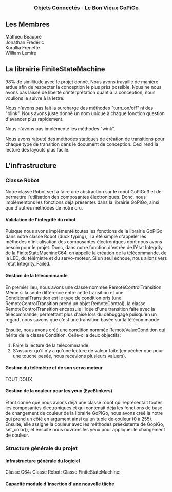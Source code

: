 <div align="center">
  <h3 align="center">Objets Connectés - Le Bon Vieux GoPiGo</h3>
</div>

## Les Membres <br>
Mathieu Beaupré <br>
Jonathan Frédéric <br>
Korallia Frenette <br>
William Lemire <br>

    
## La librairie FiniteStateMachine
98% de similitude avec le projet donné. Nous avons travaillé de manière ardue afin de respecter la conception le plus près possible. Nous ne nous avons pas laissé de liberté d'interprétation quant à la conception, nous voulions le suivre à la lettre.

Nous n'avons pas fait la surcharge des méthodes "turn_on/off" ni des "blink". Nous avons juste donné un nom unique à chaque fonction question d'avancer plus rapidement. 

Nous n'avons pas implémenté les méthodes "wink". 

Nous avons rajouté des méthodes statiques de création de transitions pour chaque type de transition dans le document de conception. Ceci rend la lecture des layouts plus facile. 

## L'infrastructure

### Classe Robot
Notre classe Robot sert à faire une abstraction sur le robot GoPiGo3 et de permettre l'utilisation des composantes électroniques. Donc, nous implémentons les fonctions déjà présentes dans la librairie GoPiGo, ainsi que d'autres méthodes de notre cru.

#### Validation de l'intégrité du robot
Puisque nous avons implémenté toutes les fonctions de la librairie GoPiGo dans notre classe Robot (duck typing), il a été simple d'appeler les méthodes d'initialisation des composantes électroniques dont nous avons besoin pour le projet. Donc, dans notre fonction d'entrée de l'état Integrity de la FiniteStateMachineC64, on appelle la création de la télécommande, de la LED, du télémètre et du servo-moteur. Si un seul échoue, nous allons vers l'état Integrity_Failed. 

#### Gestion de la télécommande
En premier lieu, nous avons une classe nommée RemoteControlTransition. Même si la seule différence entre cette transition et une ConditionalTransition est le type de condition pris (une RemoteControlTransition prend un objet RemoteControl), la classe RemoteControlTransition encapsule l'idée d'une transition faite avec la télécommande, permettant plus d'aise lors du débuggage puisqu'en un regard, nous savons que c'est une transition basée sur la télécommande.

Ensuite, nous avons créé une condition nommée RemoteValueCondition qui hérite de la classe Condition. Celle-ci a deux objectifs:
1) Faire la lecture de la télécommande
2) S'assurer qu'il n'y a qu'une lecture de valeur faite (empêcher que pour une touche pesée, nous recevions plusieurs valuers).


#### Gestion du télémètre et de son servo moteur
TOUT DOUX

#### Gestion de la couleur pour les yeux (EyeBlinkers)
Étant donné que nous avions déjà une classe robot qui représentait toutes les composantes électroniques et qui contenait déjà les fonctions de base de changement de couleur de la librairie GoPiGo, nous avons créé la notre qui prend un côté en argument ainsi qu'un tuple de couleur (0 à 255). Ensuite, elle assigne la couleur avec les méthodes préexistente de GopiGo, set_color(), et ensuite nous ouvrons les yeux pour appliquer le changement de couleur.

### Structure générale du projet
#### Infrastructure générale du logiciel
Classe C64:
Classe Robot:
Classe FiniteStateMachine:

#### Capacité module d'insertion d'une nouvelle tâche

